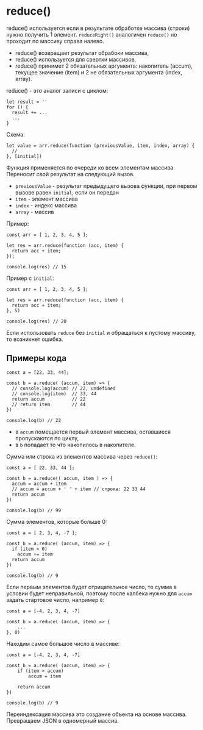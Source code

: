# reduce()
reduce() используется если в результате обработке массива (строки) нужно получить 1 элемент. `reduceRight()` аналогичен `reduce()` но проходит по массиву справа налево.

- reduce() возвращает результат обрабоки массива,
- reduce() используется для свертки массивов,
- reduce() принимет 2 обязательных аргумента: накопитель (accum), текущее значение (item) и 2 не обязательных аргумента (index, array).

reduce() - это аналог записи с циклом:

    let result = ''
    for () {
      result += ...
      ...
    }

Схема:

    let value = arr.reduce(function (previousValue, item, index, array) {
      //
    }, [initial])

Функция применяется по очереди ко всем элементам массива. Переносит свой результат на следующий вызов.

- `previousValue` - результат предыдущего вызова функции, при первом вызове равен `initial`, если он передан
- `item`  - элемент массива
- `index` - индекс массива
- `array` - массив

Пример:

    const arr = [ 1, 2, 3, 4, 5 ];

    let res = arr.reduce(function (acc, item) {
      return acc + item;
    });

    console.log(res) // 15

Пример с `initial`:

    const arr = [ 1, 2, 3, 4, 5 ];

    let res = arr.reduce(function (acc, item) {
      return acc + item;
    }, 5)

    console.log(res) // 20

Если использовать `reduce` без `initial` и обращаться к пустому массиву, то возникнет ошибка.

## Примеры кода

    const a = [22, 33, 44];

    const b = a.reduce( (accum, item) => {
      // console.log(accum) // 22, undefined
      // console.log(item)  // 33, 44
      return accum          // 22
      // return item        // 44
    })

    console.log(b) // 22

- в `accum` помещается первый элемент массива, оставшиеся пропускаются по циклу,
- в `b` попадает то что накопилось в накопителе.

Сумма или строка из элементов массива через `reduce()`:

    const a = [ 22, 33, 44 ];

    const b = a.reduce(( accum, item ) => {
      accum = accum + item
      // accum = accum + ' ' + item // строка: 22 33 44
      return accum
    })

    console.log(b) // 99

Сумма элементов, которые больше 0:

    const a = [ 2, 3, 4, -7 ];

    const b = a.reduce( (accum, item) => {
      if (item > 0)
        accum += item
      return accum
    })

    console.log(b) // 9

Если первым элементов будет отрицательное число, то сумма в условии будет неправильной, поэтому после калбека нужно для `accum` задать стартовое чиcло, например `0`:

    const a = [-4, 2, 3, 4, -7]

    const b = a.reduce( (accum, item) => {
        ...
    }, 0)

Находим самое большое число в массиве:

    const a = [-4, 2, 3, 4, -7]

    const b = a.reduce( (accum, item) => {
        if (item > accum)
            accum = item
            
        return accum
    })

    console.log(b) // 9

Переиндексация массива это создание объекта на основе массива. Превращаем JSON в одномерный массив.
